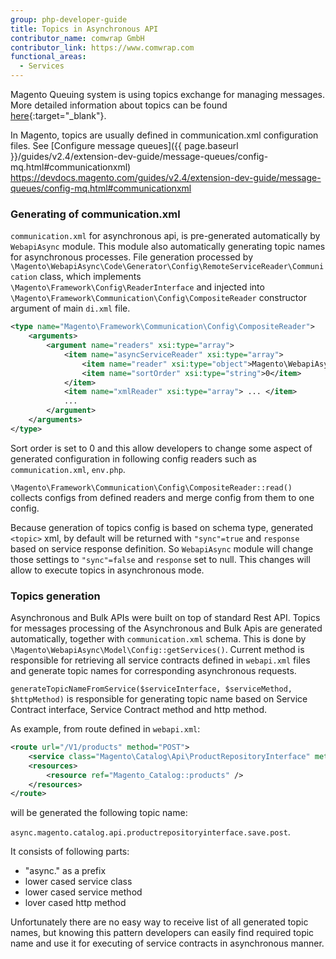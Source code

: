 ```yaml
---
group: php-developer-guide
title: Topics in Asynchronous API
contributor_name: comwrap GmbH
contributor_link: https://www.comwrap.com
functional_areas:
  - Services
---
```


Magento Queuing system is using topics exchange for managing messages. More detailed information about topics can be found [here](https://www.rabbitmq.com/tutorials/tutorial-five-python.html){:target="_blank"}.

In Magento, topics are usually defined in communication.xml configuration files. See [Configure message queues]({{ page.baseurl }}/guides/v2.4/extension-dev-guide/message-queues/config-mq.html#communicationxml) https://devdocs.magento.com/guides/v2.4/extension-dev-guide/message-queues/config-mq.html#communicationxml

### Generating of communication.xml

`communication.xml` for asynchronous api, is pre-generated automatically by `WebapiAsync` module. This module also automatically generating topic names for asynchronous processes. File generation processed by `\Magento\WebapiAsync\Code\Generator\Config\RemoteServiceReader\Communication` class, which implements `\Magento\Framework\Config\ReaderInterface` and injected into `\Magento\Framework\Communication\Config\CompositeReader` constructor argument of main `di.xml` file.

```xml
<type name="Magento\Framework\Communication\Config\CompositeReader">
    <arguments>
        <argument name="readers" xsi:type="array">
            <item name="asyncServiceReader" xsi:type="array">
                <item name="reader" xsi:type="object">Magento\WebapiAsync\Code\Generator\Config\RemoteServiceReader\Communication</item>
                <item name="sortOrder" xsi:type="string">0</item>
            </item>
            <item name="xmlReader" xsi:type="array"> ... </item>
            ...
        </argument>
    </arguments>
</type>
```

Sort order is set to 0 and this allow developers to change some aspect of generated configuration in following config readers such as `communication.xml`, `env.php`.

`\Magento\Framework\Communication\Config\CompositeReader::read()` collects configs from defined readers and merge config from them to one config.

Because generation of topics config is based on schema type, generated `<topic>` xml, by default will be returned with `"sync"=true` and `response` based on service response definition. So `WebapiAsync` module will change those settings to `"sync"=false` and `response` set to null. This changes will allow to execute topics in asynchronous mode.

### Topics generation

Asynchronous and Bulk APIs were built on top of standard Rest API. Topics for messages processing of the Asynchronous and Bulk Apis are generated automatically, together with `communication.xml` schema. This is done by `\Magento\WebapiAsync\Model\Config::getServices()`. Current method is responsible for retrieving all service contracts defined in `webapi.xml` files and generate topic names for corresponding asynchronous requests.

`generateTopicNameFromService($serviceInterface, $serviceMethod, $httpMethod)` is responsible for generating topic name based on Service Contract interface, Service Contract method and http method.

As example, from route defined in `webapi.xml`: 

```xml
<route url="/V1/products" method="POST">
    <service class="Magento\Catalog\Api\ProductRepositoryInterface" method="save"/>
    <resources>
        <resource ref="Magento_Catalog::products" />
    </resources>
</route>
```

will be generated the following topic name: 

`async.magento.catalog.api.productrepositoryinterface.save.post`.

It consists of following parts:

* "async." as a prefix
* lower cased service class
* lower cased service method
* lover cased http method

Unfortunately there are no easy way to receive list of all generated topic names, but knowing this pattern developers can easily find required topic name and use it for executing of service contracts in asynchronous manner.

